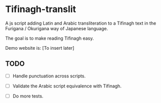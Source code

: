 # Tifinagh-translit

A js script adding Latin and Arabic transliteration to a Tifinagh text 
in the Furigana / Okurigana way of Japanese language. 

The goal is to make reading Tifinagh easy. 

Demo website is: [To insert later]

## TODO
 - [ ] Handle punctuation across scripts. 
 - [ ] Validate the Arabic script equivalence with Tifinagh.
 - [ ] Do more tests.

